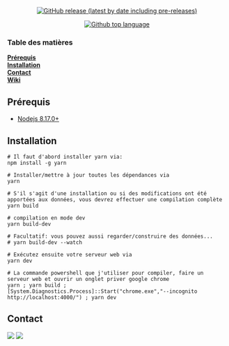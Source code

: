 <p align="center">
  <a href=https://github.com/leghort/dauntless-builder-french/releases>
    <img alt="GitHub release (latest by date including pre-releases)" src="https://img.shields.io/github/v/release/leghort/dauntless-builder-french?include_prereleases">
</p>

<p align="center">
  <a href="https://www.dauntless-builder.fr/">
    <img alt="Github top language" src="https://raw.githubusercontent.com/leghort/dauntless-builder-french/master/assets-README/preview.png">
  </a>
</p>

### Table des matières
**[Prérequis](https://github.com/leghort/dauntless-builder-french#prérequis)**</br>
**[Installation](https://github.com/leghort/dauntless-builder-french#installation)**</br>
**[Contact](https://github.com/leghort/dauntless-builder-french#contact)**</br>
**[Wiki](https://github.com/leghort/dauntless-builder-french/wiki)**</br>

## Prérequis

* [Nodejs 8.17.0+](https://nodejs.org/fr/)

## Installation
```shell
# Il faut d'abord installer yarn via:
npm install -g yarn

# Installer/mettre à jour toutes les dépendances via
yarn

# S'il s'agit d'une installation ou si des modifications ont été apportées aux données, vous devrez effectuer une compilation complète
yarn build

# compilation en mode dev
yarn build-dev

# Facultatif: vous pouvez aussi regarder/construire des données...
# yarn build-dev --watch

# Exécutez ensuite votre serveur web via
yarn dev

# La commande powershell que j'utiliser pour compiler, faire un serveur web et ouvrir un onglet priver google chrome
yarn ; yarn build ; [System.Diagnostics.Process]::Start("chrome.exe","--incognito http://localhost:4000/") ; yarn dev
```

## Contact
<a href=https://discordapp.com/users/184411677469573121><img src="https://raw.githubusercontent.com/leghort/dauntless-builder-french/master/assets-README/discord-logo.png"></a>
<a href=mailto:medaey@hotmail.com><img src="https://raw.githubusercontent.com/leghort/dauntless-builder-french/master/assets-README/mail.png"></a>
